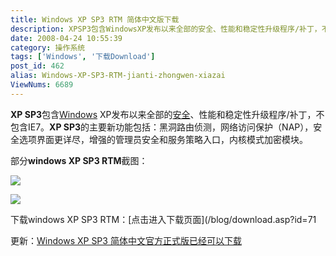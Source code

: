 ```yaml
---
title: Windows XP SP3 RTM 简体中文版下载
description: XPSP3包含WindowsXP发布以来全部的安全、性能和稳定性升级程序/补丁，不包含IE7。XPSP3的主要新功能包括：黑洞路由侦测，网络访问保护（NAP），安全选项界面更详尽，增强的管理员安全和服务策略入口，内核模式加密模块。
date: 2008-04-24 10:55:39
category: 操作系统
tags: ['Windows', '下载Download']
post_id: 462
alias: Windows-XP-SP3-RTM-jianti-zhongwen-xiazai
ViewNums: 6689
---
```


**XP SP3**包含[Windows](/tags/Windows) XP发布以来全部的[安全](/tags/%E5%AE%89%E5%85%A8)、性能和稳定性升级程序/补丁，不包含IE7。**XP SP3**的主要新功能包括：黑洞路由侦测，网络访问保护（NAP），安全选项界面更详尽，增强的管理员安全和服务策略入口，内核模式加密模块。

部分**windows XP SP3 RTM**截图：

![](http://www.winsupersite.com/images/showcase/xpsp3_rtm_01.jpg)

![](http://www.winsupersite.com/images/showcase/xpsp3_rtm_13.jpg)

下载windows XP SP3 RTM：[点击进入下载页面](/blog/download.asp?id=71

更新：[Windows XP SP3 简体中文官方正式版已经可以下载](/blog/windows-xp-sp3-jianti-zhongwen-zhengshiban-xiazai)

